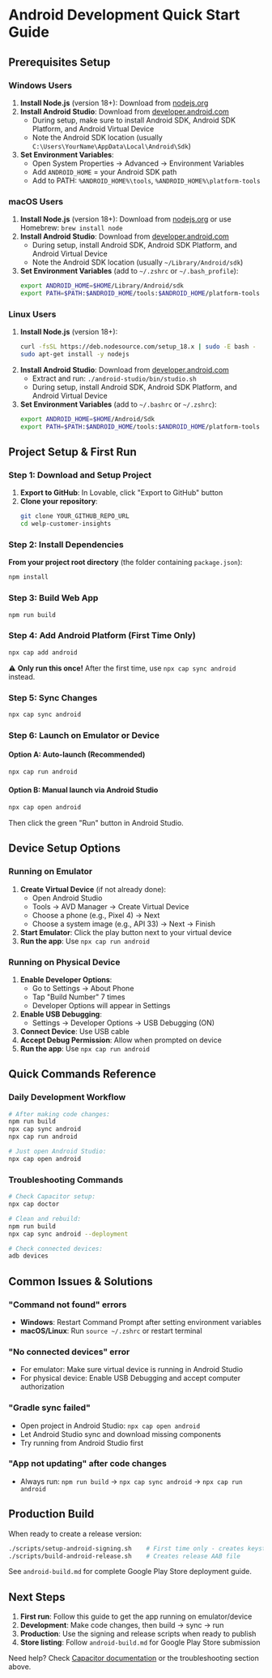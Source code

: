 # Android Development Quick Start Guide

## Prerequisites Setup

### Windows Users
1. **Install Node.js** (version 18+): Download from [nodejs.org](https://nodejs.org)
2. **Install Android Studio**: Download from [developer.android.com](https://developer.android.com/studio)
   - During setup, make sure to install Android SDK, Android SDK Platform, and Android Virtual Device
   - Note the Android SDK location (usually `C:\Users\YourName\AppData\Local\Android\Sdk`)
3. **Set Environment Variables**:
   - Open System Properties → Advanced → Environment Variables
   - Add `ANDROID_HOME` = your Android SDK path
   - Add to PATH: `%ANDROID_HOME%\tools`, `%ANDROID_HOME%\platform-tools`

### macOS Users
1. **Install Node.js** (version 18+): Download from [nodejs.org](https://nodejs.org) or use Homebrew: `brew install node`
2. **Install Android Studio**: Download from [developer.android.com](https://developer.android.com/studio)
   - During setup, install Android SDK, Android SDK Platform, and Android Virtual Device
   - Note the Android SDK location (usually `~/Library/Android/sdk`)
3. **Set Environment Variables** (add to `~/.zshrc` or `~/.bash_profile`):
   ```bash
   export ANDROID_HOME=$HOME/Library/Android/sdk
   export PATH=$PATH:$ANDROID_HOME/tools:$ANDROID_HOME/platform-tools
   ```

### Linux Users
1. **Install Node.js** (version 18+): 
   ```bash
   curl -fsSL https://deb.nodesource.com/setup_18.x | sudo -E bash -
   sudo apt-get install -y nodejs
   ```
2. **Install Android Studio**: Download from [developer.android.com](https://developer.android.com/studio)
   - Extract and run: `./android-studio/bin/studio.sh`
   - During setup, install Android SDK, Android SDK Platform, and Android Virtual Device
3. **Set Environment Variables** (add to `~/.bashrc` or `~/.zshrc`):
   ```bash
   export ANDROID_HOME=$HOME/Android/Sdk
   export PATH=$PATH:$ANDROID_HOME/tools:$ANDROID_HOME/platform-tools
   ```

## Project Setup & First Run

### Step 1: Download and Setup Project
1. **Export to GitHub**: In Lovable, click "Export to GitHub" button
2. **Clone your repository**:
   ```bash
   git clone YOUR_GITHUB_REPO_URL
   cd welp-customer-insights
   ```

### Step 2: Install Dependencies
**From your project root directory** (the folder containing `package.json`):
```bash
npm install
```

### Step 3: Build Web App
```bash
npm run build
```

### Step 4: Add Android Platform (First Time Only)
```bash
npx cap add android
```
⚠️ **Only run this once!** After the first time, use `npx cap sync android` instead.

### Step 5: Sync Changes
```bash
npx cap sync android
```

### Step 6: Launch on Emulator or Device

#### Option A: Auto-launch (Recommended)
```bash
npx cap run android
```

#### Option B: Manual launch via Android Studio
```bash
npx cap open android
```
Then click the green "Run" button in Android Studio.

## Device Setup Options

### Running on Emulator
1. **Create Virtual Device** (if not already done):
   - Open Android Studio
   - Tools → AVD Manager → Create Virtual Device
   - Choose a phone (e.g., Pixel 4) → Next
   - Choose a system image (e.g., API 33) → Next → Finish
2. **Start Emulator**: Click the play button next to your virtual device
3. **Run the app**: Use `npx cap run android`

### Running on Physical Device
1. **Enable Developer Options**:
   - Go to Settings → About Phone
   - Tap "Build Number" 7 times
   - Developer Options will appear in Settings
2. **Enable USB Debugging**:
   - Settings → Developer Options → USB Debugging (ON)
3. **Connect Device**: Use USB cable
4. **Accept Debug Permission**: Allow when prompted on device
5. **Run the app**: Use `npx cap run android`

## Quick Commands Reference

### Daily Development Workflow
```bash
# After making code changes:
npm run build
npx cap sync android
npx cap run android

# Just open Android Studio:
npx cap open android
```

### Troubleshooting Commands
```bash
# Check Capacitor setup:
npx cap doctor

# Clean and rebuild:
npm run build
npx cap sync android --deployment

# Check connected devices:
adb devices
```

## Common Issues & Solutions

### "Command not found" errors
- **Windows**: Restart Command Prompt after setting environment variables
- **macOS/Linux**: Run `source ~/.zshrc` or restart terminal

### "No connected devices" error
- For emulator: Make sure virtual device is running in Android Studio
- For physical device: Enable USB Debugging and accept computer authorization

### "Gradle sync failed"
- Open project in Android Studio: `npx cap open android`
- Let Android Studio sync and download missing components
- Try running from Android Studio first

### "App not updating" after code changes
- Always run: `npm run build` → `npx cap sync android` → `npx cap run android`

## Production Build

When ready to create a release version:
```bash
./scripts/setup-android-signing.sh    # First time only - creates keystore
./scripts/build-android-release.sh    # Creates release AAB file
```

See `android-build.md` for complete Google Play Store deployment guide.

## Next Steps

1. **First run**: Follow this guide to get the app running on emulator/device
2. **Development**: Make code changes, then build → sync → run
3. **Production**: Use the signing and release scripts when ready to publish
4. **Store listing**: Follow `android-build.md` for Google Play Store submission

Need help? Check [Capacitor documentation](https://capacitorjs.com/docs) or the troubleshooting section above.